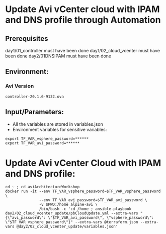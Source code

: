 # Update Avi vCenter cloud with IPAM and DNS profile through Automation

## Prerequisites

day1/01_controller must have been done
day1/02_cloud_vcenter must have been done
day2/01DNSIPAM must have been done


## Environment:

### Avi Version
```
controller-20.1.6-9132.ova
```

## Input/Parameters:
- All the variables are stored in variables.json
- Environment variables for sensitive variables:
```
export TF_VAR_vsphere_password=******
export TF_VAR_avi_password=******
```


# Update Avi vCenter Cloud with IPAM and DNS profile:
```
cd ~ ; cd aviArchitectureWorkshop
docker run -it --env TF_VAR_vsphere_password=$TF_VAR_vsphere_password \
               --env TF_VAR_avi_password=$TF_VAR_avi_password \
               -v $PWD:/home alpine-avi \
               /bin/bash -c 'cd /home ; ansible-playbook day2/02_cloud_vcenter_update/pbCloudUpdate.yml --extra-vars "{\"avi_password\": \"$TF_VAR_avi_password\", \"vsphere_password\": \"$TF_VAR_vsphere_password\"}" --extra-vars @terraform.json --extra-vars @day2/02_cloud_vcenter_update/variables.json'
```